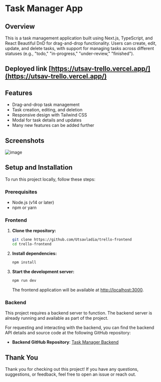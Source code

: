 # Task Manager App

## Overview

This is a task management application built using Next.js, TypeScript, and React Beautiful DnD for drag-and-drop functionality. Users can create, edit, update, and delete tasks, with support for managing tasks across different statuses (e.g., "todo," "in-progress," "under-review," "finished").

## Deployed link [https://utsav-trello.vercel.app/](https://utsav-trello.vercel.app/)

## Features

- Drag-and-drop task management
- Task creation, editing, and deletion
- Responsive design with Tailwind CSS
- Modal for task details and updates
- Many new features can be added further

## Screenshots

![image](https://github.com/user-attachments/assets/c860cf8a-3c38-4ffd-979c-b074bd298302)


## Setup and Installation

To run this project locally, follow these steps:

### Prerequisites

- Node.js (v14 or later)
- npm or yarn

### Frontend

1. **Clone the repository:**

    ```bash
    git clone https://github.com/Utsavladia/trello-frontend
    cd trello-frontend
    ```

2. **Install dependencies:**

    ```bash
    npm install
    ```

3. **Start the development server:**

    ```bash
    npm run dev
    ```

   The frontend application will be available at [http://localhost:3000](http://localhost:3000).


### Backend

This project requires a backend server to function. The backend server is already running and available as part of the project.

For requesting and interacting with the backend, you can find the backend API details and source code at the following GitHub repository:
- **Backend GitHub Repository**: [Task Manager Backend](https://github.com/Utsavladia/trello-backend)


## Thank You

Thank you for checking out this project! If you have any questions, suggestions, or feedback, feel free to open an issue or reach out. 


